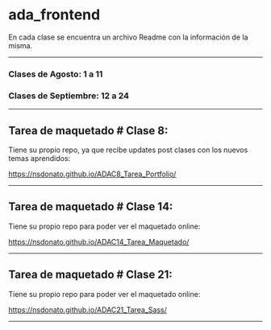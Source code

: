 # ada_frontend

En cada clase se encuentra un archivo Readme con la información de la misma.

--------------------------------------------------------------------------------------------------------------

### Clases de Agosto: 1 a 11
### Clases de Septiembre: 12 a 24

--------------------------------------------------------------------------------------------------------------

## Tarea de maquetado # Clase 8: 

Tiene su propio repo, ya que recibe updates post clases con los nuevos temas aprendidos:

https://nsdonato.github.io/ADAC8_Tarea_Portfolio/

--------------------------------------------------------------------------------------------------------------

## Tarea de maquetado # Clase 14: 

Tiene su propio repo para poder ver el maquetado online:

https://nsdonato.github.io/ADAC14_Tarea_Maquetado/

--------------------------------------------------------------------------------------------------------------

## Tarea de maquetado # Clase 21: 

Tiene su propio repo para poder ver el maquetado online:

https://nsdonato.github.io/ADAC21_Tarea_Sass/

--------------------------------------------------------------------------------------------------------------
